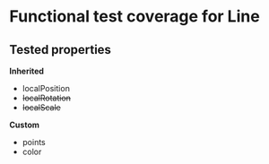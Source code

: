 # Functional test coverage for Line
## Tested properties

**Inherited**
- localPosition
- ~~localRotation~~
- ~~localScale~~

**Custom**
- points
- color
